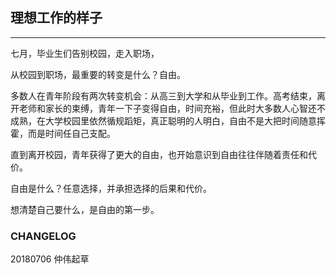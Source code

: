 ## 理想工作的样子

***
七月，毕业生们告别校园，走入职场，

从校园到职场，最重要的转变是什么？自由。

多数人在青年阶段有两次转变机会：从高三到大学和从毕业到工作。高考结束，离开老师和家长的束缚，青年一下子变得自由，时间充裕，但此时大多数人心智还不成熟，在大学校园里依然循规蹈矩，真正聪明的人明白，自由不是大把时间随意挥霍，而是时间任自己支配。

直到离开校园，青年获得了更大的自由，也开始意识到自由往往伴随着责任和代价。

自由是什么？任意选择，并承担选择的后果和代价。

想清楚自己要什么，是自由的第一步。



### CHANGELOG

20180706 仲伟起草
